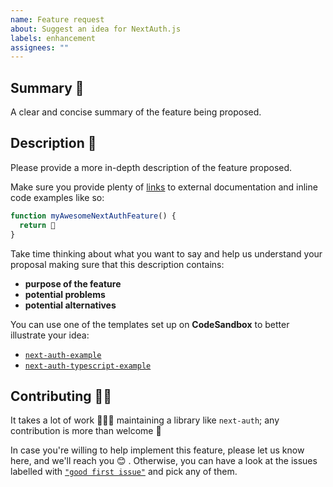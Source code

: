 ```yaml
---
name: Feature request
about: Suggest an idea for NextAuth.js
labels: enhancement
assignees: ""
---
```


## Summary 💭

A clear and concise summary of the feature being proposed.

## Description 📓

Please provide a more in-depth description of the feature proposed.

Make sure you provide plenty of [links]() to external documentation and inline code examples like so:

```js
function myAwesomeNextAuthFeature() {
  return 💚
}
```

Take time thinking about what you want to say and help us understand your proposal making sure that this description contains:

- **purpose of the feature**
- **potential problems**
- **potential alternatives**

You can use one of the templates set up on **CodeSandbox** to better illustrate your idea:

- [`next-auth-example`](https://codesandbox.io/s/next-auth-example-1kktb)
- [`next-auth-typescript-example`](https://codesandbox.io/s/next-auth-typescript-example-se32w)

## Contributing 🙌🏽

It takes a lot of work 🏋🏻‍♀️ maintaining a library like `next-auth`; any contribution is more than welcome 💚

In case you're willing to help implement this feature, please let us know here, and we'll reach you 😊 . Otherwise, you can have a look at the issues labelled with [`"good first issue"`](https://github.com/nextauthjs/next-auth/issues?q=is%3Aissue+is%3Aopen+label%3A%22good+first+issue%22) and pick any of them.
